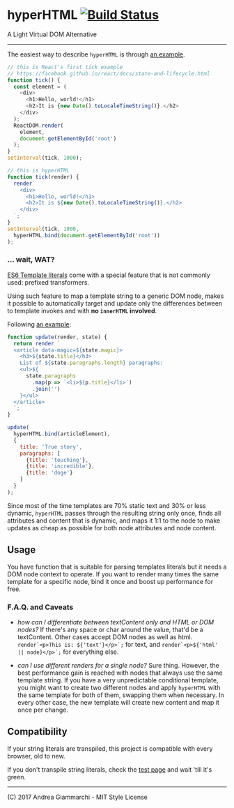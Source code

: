 # hyperHTML [![Build Status](https://travis-ci.org/WebReflection/hyperHTML.svg?branch=master)](https://travis-ci.org/WebReflection/hyperHTML)

A Light Virtual DOM Alternative
- - -

The easiest way to describe `hyperHTML` is through [an example](https://webreflection.github.io/hyperHTML/test/tick.html).
```js
// this is React's first tick example
// https://facebook.github.io/react/docs/state-and-lifecycle.html
function tick() {
  const element = (
    <div>
      <h1>Hello, world!</h1>
      <h2>It is {new Date().toLocaleTimeString()}.</h2>
    </div>
  );
  ReactDOM.render(
    element,
    document.getElementById('root')
  );
}
setInterval(tick, 1000);

// this is hyperHTML
function tick(render) {
  render`
    <div>
      <h1>Hello, world!</h1>
      <h2>It is ${new Date().toLocaleTimeString()}.</h2>
    </div>
  `;
}
setInterval(tick, 1000,
  hyperHTML.bind(document.getElementById('root'))
);
```

### ... wait, WAT?
[ES6 Template literals](https://developer.mozilla.org/en/docs/Web/JavaScript/Reference/Template_literals) come with a special feature that is not commonly used: prefixed transformers.

Using such feature to map a template string to a generic DOM node, makes it possible to automatically target and update only the differences between to template invokes and with **no `innerHTML` involved**.

Following [an example](https://webreflection.github.io/hyperHTML/test/article.html):
```js
function update(render, state) {
  return render `
  <article data-magic=${state.magic}>
    <h3>${state.title}</h3>
    List of ${state.paragraphs.length} paragraphs:
    <ul>${
      state.paragraphs
        .map(p => `<li>${p.title}</li>`)
        .join('')
    }</ul>
  </article>
  `;
}

update(
  hyperHTML.bind(articleElement),
  {
    title: 'True story',
    paragraphs: [
      {title: 'touching'},
      {title: 'incredible'},
      {title: 'doge'}
    ]
  }
);
```

Since most of the time templates are 70% static text and 30% or less dynamic, `hyperHTML` passes through the resulting string only once, finds all attributes and content that is dynamic, and maps it 1:1 to the node to make updates as cheap as possible for both node attributes and node content.

## Usage
You have function that is suitable for parsing templates literals but it needs a DOM node context to operate.
If you want to render many times the same template for a specific node, bind it once and boost up performance for free.

### F.A.Q. and Caveats

  * _how can I differentiate between textContent only and HTML or DOM nodes?_
    If there's any space or char around the value, that'd be a textContent. Other cases accept DOM nodes as well as html.
    ```render`<p>This is: ${'text'}</p>`;``` for text, and ```render`<p>${'html' || node}</p>`;``` for everything else.

  * _can I use different renders for a single node?_ Sure thing. However, the best performance gain is reached with nodes that always use the same template string. If you have a very unpredictable conditional template, you might want to create two different nodes and apply `hyperHTML` with the same template for both of them, swapping them when necessary. In every other case, the new template will create new content and map it once per change.


## Compatibility
If your string literals are transpiled, this project is compatible with every browser, old to new.

If you don't transpile string literals, check the [test page](https://webreflection.github.io/hyperHTML/test/) and wait 'till it's green.

- - -
(C) 2017 Andrea Giammarchi - MIT Style License
